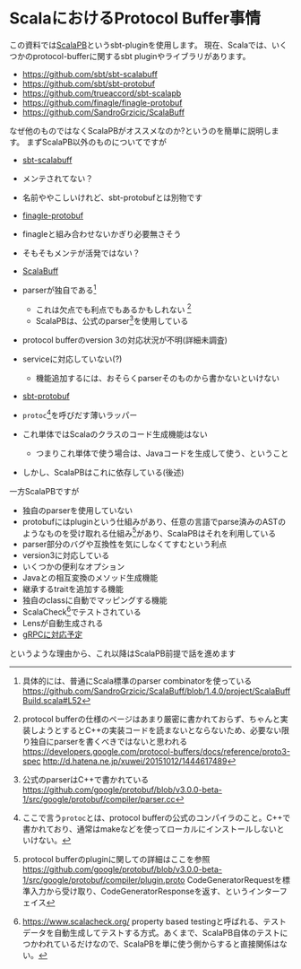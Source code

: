 # ScalaにおけるProtocol Buffer事情

この資料では[ScalaPB](https://github.com/trueaccord/ScalaPB)というsbt-pluginを使用します。
現在、Scalaでは、いくつかのprotocol-bufferに関するsbt pluginやライブラリがあります。

- https://github.com/sbt/sbt-scalabuff
- https://github.com/sbt/sbt-protobuf
- https://github.com/trueaccord/sbt-scalapb
- https://github.com/finagle/finagle-protobuf
- https://github.com/SandroGrzicic/ScalaBuff


なぜ他のものではなくScalaPBがオススメなのか?というのを簡単に説明します。
まずScalaPB以外のものについてですが

- [sbt-scalabuff](https://github.com/sbt/sbt-scalabuff)
 - メンテされてない？
 - 名前ややこしいけれど、sbt-protobufとは別物です

- [finagle-protobuf](https://github.com/finagle/finagle-protobuf)
 - finagleと組み合わせないかぎり必要無さそう
 - そもそもメンテが活発ではない？

- [ScalaBuff](https://github.com/SandroGrzicic/ScalaBuff)
 - parserが独自である[^ScalaBuff-parser]
   - これは欠点でも利点でもあるかもしれない [^protobuf-parser]
   - ScalaPBは、公式のparser[^protobuf-parser-cpp]を使用している
 - protocol bufferのversion 3の対応状況が不明(詳細未調査)
 - serviceに対応していない(?)
   - 機能追加するには、おそらくparserそのものから書かないといけない

- [sbt-protobuf](https://github.com/sbt/sbt-protobuf)
 - `protoc`[^protoc]を呼びだす薄いラッパー
 - これ単体ではScalaのクラスのコード生成機能はない
   - つまりこれ単体で使う場合は、Javaコードを生成して使う、ということ
 - しかし、ScalaPBはこれに依存している(後述)


一方ScalaPBですが

- 独自のparserを使用していない
 - protobufにはpluginという仕組みがあり、任意の言語でparse済みのASTのようなものを受け取れる仕組み[^protobuf-plugin]があり、ScalaPBはそれを利用している
 - parser部分のバグや互換性を気にしなくてすむという利点
- version3に対応している
- いくつかの便利なオプション 
 - Javaとの相互変換のメソッド生成機能
 - 継承するtraitを追加する機能
 - 独自のclassに自動でマッピングする機能
- ScalaCheck[^scalacheck]でテストされている
- Lensが自動生成される
- [gRPCに対応予定](https://github.com/trueaccord/ScalaPB/pull/58)

というような理由から、これ以降はScalaPB前提で話を進めます


[^ScalaBuff-parser]: 具体的には、普通にScala標準のparser combinatorを使っている https://github.com/SandroGrzicic/ScalaBuff/blob/1.4.0/project/ScalaBuffBuild.scala#L52
[^protobuf-parser]: protocol bufferの仕様のページはあまり厳密に書かれておらず、ちゃんと実装しようとするとC++の実装コードを読まないとならないため、必要ない限り独自にparserを書くべきではないと思われる https://developers.google.com/protocol-buffers/docs/reference/proto3-spec http://d.hatena.ne.jp/xuwei/20151012/1444617489
[^protobuf-parser-cpp]: 公式のparserはC++で書かれている https://github.com/google/protobuf/blob/v3.0.0-beta-1/src/google/protobuf/compiler/parser.cc
[^protoc]: ここで言う`protoc`とは、protocol bufferの公式のコンパイラのこと。C++で書かれており、通常はmakeなどを使ってローカルにインストールしないといけない。
[^protobuf-plugin]: protocol bufferのpluginに関しての詳細はここを参照 https://github.com/google/protobuf/blob/v3.0.0-beta-1/src/google/protobuf/compiler/plugin.proto CodeGeneratorRequestを標準入力から受け取り、CodeGeneratorResponseを返す、というインターフェイス
[^scalacheck]: https://www.scalacheck.org/ property based testingと呼ばれる、テストデータを自動生成してテストする方式。あくまで、ScalaPB自体のテストにつかわれているだけなので、ScalaPBを単に使う側からすると直接関係はない。
